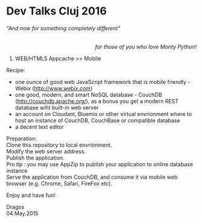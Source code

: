 # Dev Talks Cluj 2016
###### "And now for something completely different" 
<p align="right"><em>for those of you who love Monty Python!</em></p>

1. WEB/HTML5 Appcache >> Mobile

Recipe:
- one ounce of good web JavaScript framework that is mobile friendly - Webix (http://www.webix.com)
- one good, modern, and smart NoSQL database - CouchDB (http://couchdb.apache.org/), as a bonus you get a modern REST database wiht built-in web server
- an account on Cloudant, Bluemix or other virtual envrionment where to host an instance of CouchDB, CouchBase or compatible database
- a decent text editor

Preparation:  
Clone this repository to local envrionment.  
Modify the web server address.  
Publish the application.  
Pro tip : you may use AppZip to publish your application to online database instance  
Serve the application from CouchDB, and consume it via mobile web browser (e.g. Chrome, Safari, FireFox etc).

Enjoy and have fun!

Dragos  
04.May.2015
